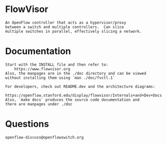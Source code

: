 FlowVisor
=========
    An OpenFlow controller that acts as a hypervisor/proxy
    between a switch and multiple controllers.  Can slice
    multiple switches in parallel, effectively slicing a network.

Documentation
=============

    Start with the INSTALL file and then refer to:
        https://www.flowvisor.org
    Also, the manpages are in the ./doc directory and can be viewed
    without installing them using `man ./doc/fvctl.1`

    For developers, check out README.dev and the architecture diagrams:
        https://openflow.stanford.edu/display/flowvisor/Internals+and+Dev+Docs
    Also, `make docs` produces the source code documentation and
    there are manpages under ./doc

Questions
=========

    openflow-discuss@openflowswitch.org


